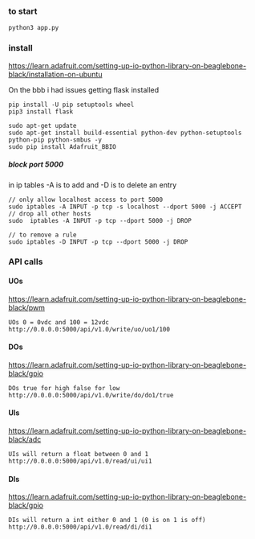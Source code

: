 
### to start
```
python3 app.py 
```

### install

https://learn.adafruit.com/setting-up-io-python-library-on-beaglebone-black/installation-on-ubuntu

On the bbb i had issues getting flask installed

```
pip install -U pip setuptools wheel
pip3 install flask
```


```
sudo apt-get update
sudo apt-get install build-essential python-dev python-setuptools python-pip python-smbus -y
sudo pip install Adafruit_BBIO
```


##### block port 5000

in ip tables -A is to add and -D is to delete an entry

```
// only allow localhost access to port 5000
sudo iptables -A INPUT -p tcp -s localhost --dport 5000 -j ACCEPT
// drop all other hosts
sudo  iptables -A INPUT -p tcp --dport 5000 -j DROP

// to remove a rule
sudo iptables -D INPUT -p tcp --dport 5000 -j DROP

```




### API calls

#### UOs
https://learn.adafruit.com/setting-up-io-python-library-on-beaglebone-black/pwm

```
UOs 0 = 0vdc and 100 = 12vdc
http://0.0.0.0:5000/api/v1.0/write/uo/uo1/100

```


#### DOs
https://learn.adafruit.com/setting-up-io-python-library-on-beaglebone-black/gpio

```
DOs true for high false for low
http://0.0.0.0:5000/api/v1.0/write/do/do1/true

```

#### UIs
https://learn.adafruit.com/setting-up-io-python-library-on-beaglebone-black/adc

```
UIs will return a float between 0 and 1
http://0.0.0.0:5000/api/v1.0/read/ui/ui1

```


#### DIs
https://learn.adafruit.com/setting-up-io-python-library-on-beaglebone-black/gpio

```
DIs will return a int either 0 and 1 (0 is on 1 is off)
http://0.0.0.0:5000/api/v1.0/read/di/di1

```